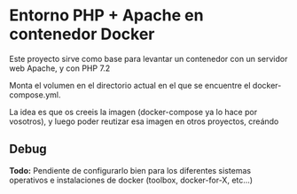 # Entorno PHP + Apache en contenedor Docker

Este proyecto sirve como base para levantar un contenedor con un servidor web Apache, y 
con PHP 7.2

Monta el volumen en el directorio actual en el que se encuentre el docker-compose.yml.

La idea es que os creeis la imagen (docker-compose ya lo hace por vosotros), y luego poder reutizar 
esa imagen en otros proyectos, creándo

## Debug
 **Todo:** Pendiente de configurarlo bien para los diferentes sistemas operativos e instalaciones de docker (toolbox, docker-for-X, etc...)
